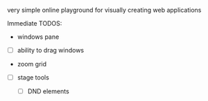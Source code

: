 very simple online playground for visually creating web applications

Immediate TODOS:

- windows pane
- [ ] ability to drag windows

- zoom grid

- [ ] stage tools
  - [ ] DND elements

